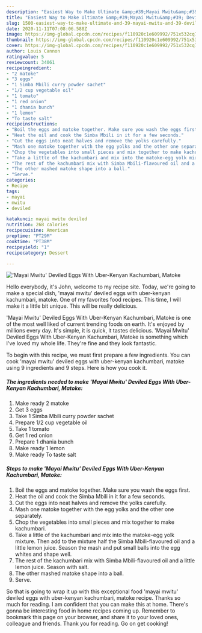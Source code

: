 ```yaml
---
description: "Easiest Way to Make Ultimate &amp;#39;Mayai Mwitu&amp;#39; Deviled Eggs With Uber-Kenyan Kachumbari, Matoke"
title: "Easiest Way to Make Ultimate &amp;#39;Mayai Mwitu&amp;#39; Deviled Eggs With Uber-Kenyan Kachumbari, Matoke"
slug: 1500-easiest-way-to-make-ultimate-and-39-mayai-mwitu-and-39-deviled-eggs-with-uber-kenyan-kachumbari-matoke
date: 2020-11-11T07:08:06.588Z
image: https://img-global.cpcdn.com/recipes/f110920c1e609992/751x532cq70/mayai-mwitu-deviled-eggs-with-uber-kenyan-kachumbari-matoke-recipe-main-photo.jpg
thumbnail: https://img-global.cpcdn.com/recipes/f110920c1e609992/751x532cq70/mayai-mwitu-deviled-eggs-with-uber-kenyan-kachumbari-matoke-recipe-main-photo.jpg
cover: https://img-global.cpcdn.com/recipes/f110920c1e609992/751x532cq70/mayai-mwitu-deviled-eggs-with-uber-kenyan-kachumbari-matoke-recipe-main-photo.jpg
author: Louis Cannon
ratingvalue: 5
reviewcount: 34061
recipeingredient:
- "2 matoke"
- "3 eggs"
- "1 Simba Mbili curry powder sachet"
- "1/2 cup vegetable oil"
- "1 tomato"
- "1 red onion"
- "1 dhania bunch"
- "1 lemon"
- "To taste salt"
recipeinstructions:
- "Boil the eggs and matoke together. Make sure you wash the eggs first."
- "Heat the oil and cook the Simba Mbili in it for a few seconds."
- "Cut the eggs into neat halves and remove the yolks carefully."
- "Mash one matoke together with the egg yolks and the other one separately."
- "Chop the vegetables into small pieces and mix together to make kachumbari."
- "Take a little of the kachumbari and mix into the matoke-egg yolk mixture. Then add to the mixture half the Simba Mbili-flavoured oil and a little lemon juice. Season the mash and put small balls into the egg whites and shape well."
- "The rest of the kachumbari mix with Simba Mbili-flavoured oil and a little lemon juice. Season with salt."
- "The other mashed matoke shape into a ball."
- "Serve."
categories:
- Recipe
tags:
- mayai
- mwitu
- deviled

katakunci: mayai mwitu deviled 
nutrition: 268 calories
recipecuisine: American
preptime: "PT29M"
cooktime: "PT38M"
recipeyield: "1"
recipecategory: Dessert

---
```



![&#39;Mayai Mwitu&#39; Deviled Eggs With Uber-Kenyan Kachumbari, Matoke](https://img-global.cpcdn.com/recipes/f110920c1e609992/751x532cq70/mayai-mwitu-deviled-eggs-with-uber-kenyan-kachumbari-matoke-recipe-main-photo.jpg)

Hello everybody, it's John, welcome to my recipe site. Today, we're going to make a special dish, &#39;mayai mwitu&#39; deviled eggs with uber-kenyan kachumbari, matoke. One of my favorites food recipes. This time, I will make it a little bit unique. This will be really delicious.

&#39;Mayai Mwitu&#39; Deviled Eggs With Uber-Kenyan Kachumbari, Matoke is one of the most well liked of current trending foods on earth. It's enjoyed by millions every day. It's simple, it is quick, it tastes delicious. &#39;Mayai Mwitu&#39; Deviled Eggs With Uber-Kenyan Kachumbari, Matoke is something which I've loved my whole life. They're fine and they look fantastic.




To begin with this recipe, we must first prepare a few ingredients. You can cook &#39;mayai mwitu&#39; deviled eggs with uber-kenyan kachumbari, matoke using 9 ingredients and 9 steps. Here is how you cook it.

<!--inarticleads1-->

##### The ingredients needed to make &#39;Mayai Mwitu&#39; Deviled Eggs With Uber-Kenyan Kachumbari, Matoke:

1. Make ready 2 matoke
1. Get 3 eggs
1. Take 1 Simba Mbili curry powder sachet
1. Prepare 1/2 cup vegetable oil
1. Take 1 tomato
1. Get 1 red onion
1. Prepare 1 dhania bunch
1. Make ready 1 lemon
1. Make ready To taste salt




<!--inarticleads2-->

##### Steps to make &#39;Mayai Mwitu&#39; Deviled Eggs With Uber-Kenyan Kachumbari, Matoke:

1. Boil the eggs and matoke together. Make sure you wash the eggs first.
1. Heat the oil and cook the Simba Mbili in it for a few seconds.
1. Cut the eggs into neat halves and remove the yolks carefully.
1. Mash one matoke together with the egg yolks and the other one separately.
1. Chop the vegetables into small pieces and mix together to make kachumbari.
1. Take a little of the kachumbari and mix into the matoke-egg yolk mixture. Then add to the mixture half the Simba Mbili-flavoured oil and a little lemon juice. Season the mash and put small balls into the egg whites and shape well.
1. The rest of the kachumbari mix with Simba Mbili-flavoured oil and a little lemon juice. Season with salt.
1. The other mashed matoke shape into a ball.
1. Serve.




So that is going to wrap it up with this exceptional food &#39;mayai mwitu&#39; deviled eggs with uber-kenyan kachumbari, matoke recipe. Thanks so much for reading. I am confident that you can make this at home. There's gonna be interesting food in home recipes coming up. Remember to bookmark this page on your browser, and share it to your loved ones, colleague and friends. Thank you for reading. Go on get cooking!
